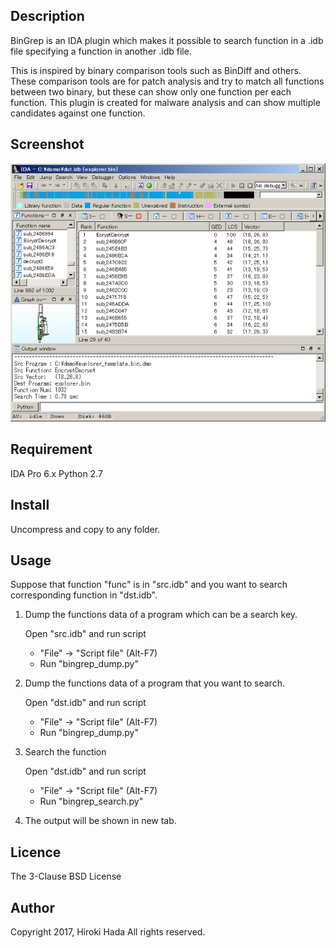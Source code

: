 

## Description

BinGrep is an IDA plugin which makes it possible to search function in a .idb file
specifying a function in another .idb file. 

This is inspired by binary comparison tools such as BinDiff and others. 
These comparison tools are for patch analysis and try to match all functions 
between two binary, but these can show only one function per each function. 
This plugin is created for malware analysis and can show multiple candidates 
against one function.


## Screenshot

![Screenshot](img/screenshot1.png) 


## Requirement

IDA Pro 6.x
Python 2.7


## Install

Uncompress and copy to any folder.


## Usage

Suppose that function "func" is in "src.idb" and you want to search corresponding
function in "dst.idb".

1. Dump the functions data of a program which can be a search key.

   Open "src.idb" and run script
    - "File" -> "Script file" (Alt-F7)
    - Run "bingrep_dump.py"

2. Dump the functions data of a program that you want to search.

   Open "dst.idb" and run script
    - "File" -> "Script file" (Alt-F7)
    - Run "bingrep_dump.py"

3. Search the function

   Open "dst.idb" and run script
    - "File" -> "Script file" (Alt-F7)
    - Run "bingrep_search.py"

4. The output will be shown in new tab.


## Licence

The 3-Clause BSD License


## Author

Copyright 2017, Hiroki Hada
All rights reserved.
